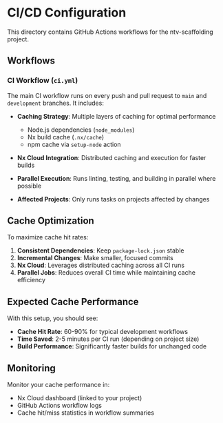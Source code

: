 # CI/CD Configuration

This directory contains GitHub Actions workflows for the ntv-scaffolding project.

## Workflows

### CI Workflow (`ci.yml`)

The main CI workflow runs on every push and pull request to `main` and `development` branches. It includes:

- **Caching Strategy**: Multiple layers of caching for optimal performance

  - Node.js dependencies (`node_modules`)
  - Nx build cache (`.nx/cache`)
  - npm cache via `setup-node` action

- **Nx Cloud Integration**: Distributed caching and execution for faster builds
- **Parallel Execution**: Runs linting, testing, and building in parallel where possible
- **Affected Projects**: Only runs tasks on projects affected by changes

## Cache Optimization

To maximize cache hit rates:

1. **Consistent Dependencies**: Keep `package-lock.json` stable
2. **Incremental Changes**: Make smaller, focused commits
3. **Nx Cloud**: Leverages distributed caching across all CI runs
4. **Parallel Jobs**: Reduces overall CI time while maintaining cache efficiency

## Expected Cache Performance

With this setup, you should see:

- **Cache Hit Rate**: 60-90% for typical development workflows
- **Time Saved**: 2-5 minutes per CI run (depending on project size)
- **Build Performance**: Significantly faster builds for unchanged code

## Monitoring

Monitor your cache performance in:

- Nx Cloud dashboard (linked to your project)
- GitHub Actions workflow logs
- Cache hit/miss statistics in workflow summaries
